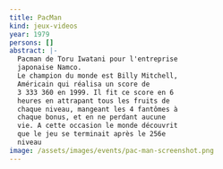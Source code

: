 ```yaml
---
title: PacMan
kind: jeux-videos
year: 1979
persons: []
abstract: |-
  Pacman de Toru Iwatani pour l'entreprise
  japonaise Namco.
  Le champion du monde est Billy Mitchell,
  Américain qui réalisa un score de
  3 333 360 en 1999. Il fit ce score en 6
  heures en attrapant tous les fruits de
  chaque niveau, mangeant les 4 fantômes à
  chaque bonus, et en ne perdant aucune
  vie. A cette occasion le monde découvrit
  que le jeu se terminait après le 256e
  niveau
image: /assets/images/events/pac-man-screenshot.png
---
```

